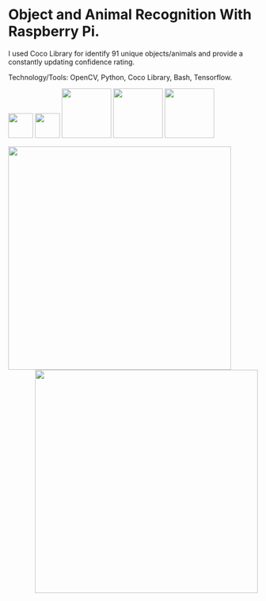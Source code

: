# Object and Animal Recognition With Raspberry Pi.

I used Coco Library for identify 91 unique objects/animals and provide a constantly updating confidence rating.

Technology/Tools: OpenCV, Python, Coco Library, Bash, Tensorflow.

<a href="https://opencv.org/"><img src="https://github.com/JonIbarreche/Proyecto-IOT/blob/main/img/OpenCV-Logo.png" width="50" /></a>
<a href="https://www.python.org/"><img src="https://github.com/JonIbarreche/Proyecto-IOT/blob/main/img/Python-logo.png" width="50" /></a>
<a href="https://pypi.org/project/coco-lib/"><img src="https://github.com/JonIbarreche/Proyecto-IOT/blob/main/img/CocoLib-nologo.png" width="100" /></a>
<a href="https://es.wikipedia.org/wiki/Bash"><img src="https://github.com/JonIbarreche/Proyecto-IOT/blob/main/img/BashLogo.png" width="100" /></a>
<a href="https://www.tensorflow.org/"><img src="https://github.com/JonIbarreche/Proyecto-IOT/blob/main/img/tensorflow_logo_icon_170598.png" width="100" /></a>


<img align='left' src="https://github.com/JonIbarreche/Proyecto-IOT/blob/main/img/Project-IOT-1.jpg" width="450"/>
<img align='right' src="https://github.com/JonIbarreche/Proyecto-IOT/blob/main/img/Project-IOT-2.jpg" width="450"/>
